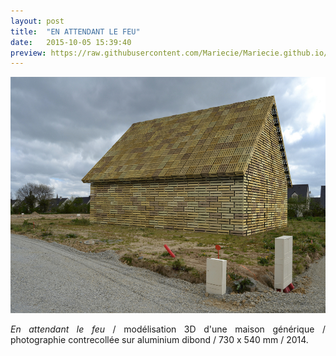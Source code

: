```yaml
---
layout: post
title:  "EN ATTENDANT LE FEU"
date:   2015-10-05 15:39:40
preview: https://raw.githubusercontent.com/Mariecie/Mariecie.github.io/master/images/francois-dufeil-en-attendant-le-feu-preview.jpg
---
```


<img src="https://raw.githubusercontent.com/Mariecie/Mariecie.github.io/master/images/francois-dufeil-en-attendant-le-feu.jpg" alt="En attendant le feu est une maison g&eacute;n&eacute;rique repr&eacute;sentant ces architectures p&eacute;riurbaines dot&eacute;es d'obsolescence programm&eacute;e, c'est  une mod&eacute;lisation d'une future sculpture.Francois Dufeil">

<p style="text-align:justify">
<span style="font-style: italic;">En attendant le feu</span> / mod&eacute;lisation 3D d'une maison g&eacute;n&eacute;rique / photographie contrecoll&eacute;e sur aluminium dibond / 730 x 540 mm / 2014.
</p>


